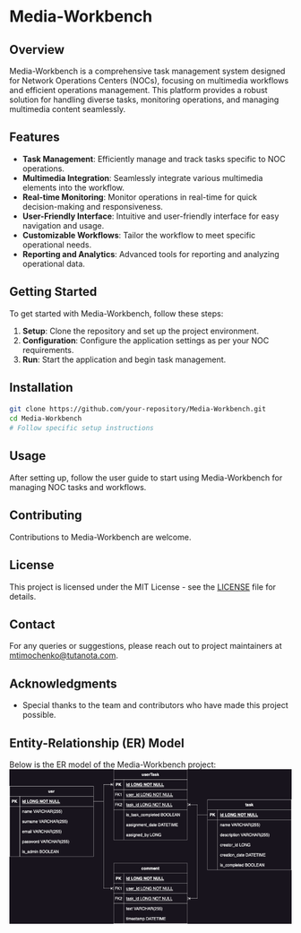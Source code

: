 # Media-Workbench

## Overview
Media-Workbench is a comprehensive task management system designed for Network Operations Centers (NOCs), focusing on multimedia workflows and efficient operations management. This platform provides a robust solution for handling diverse tasks, monitoring operations, and managing multimedia content seamlessly.

## Features
- **Task Management**: Efficiently manage and track tasks specific to NOC operations.
- **Multimedia Integration**: Seamlessly integrate various multimedia elements into the workflow.
- **Real-time Monitoring**: Monitor operations in real-time for quick decision-making and responsiveness.
- **User-Friendly Interface**: Intuitive and user-friendly interface for easy navigation and usage.
- **Customizable Workflows**: Tailor the workflow to meet specific operational needs.
- **Reporting and Analytics**: Advanced tools for reporting and analyzing operational data.

## Getting Started
To get started with Media-Workbench, follow these steps:

1. **Setup**: Clone the repository and set up the project environment.
2. **Configuration**: Configure the application settings as per your NOC requirements.
3. **Run**: Start the application and begin task management.

## Installation
```bash
git clone https://github.com/your-repository/Media-Workbench.git
cd Media-Workbench
# Follow specific setup instructions
```

## Usage
After setting up, follow the user guide to start using Media-Workbench for managing NOC tasks and workflows.

## Contributing
Contributions to Media-Workbench are welcome.

## License
This project is licensed under the MIT License - see the [LICENSE](LICENSE.md) file for details.

## Contact
For any queries or suggestions, please reach out to project maintainers at mtimochenko@tutanota.com.

## Acknowledgments
- Special thanks to the team and contributors who have made this project possible.

## Entity-Relationship (ER) Model
Below is the ER model of the Media-Workbench project:
![ER Model](_docs/eer.png)